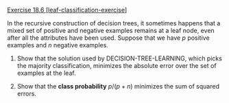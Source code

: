 [Exercise 18.6 \[leaf-classification-exercise\]](18-6/)

In the recursive construction of
decision trees, it sometimes happens that a mixed set of positive and
negative examples remains at a leaf node, even after all the attributes
have been used. Suppose that we have $p$ positive examples and $n$
negative examples.

1.  Show that the solution used by DECISION-TREE-LEARNING, which picks the majority
    classification, minimizes the absolute error over the set of
    examples at the leaf.

2.  Show that the **class probability** $p/(p+n)$ minimizes the sum of squared errors.
